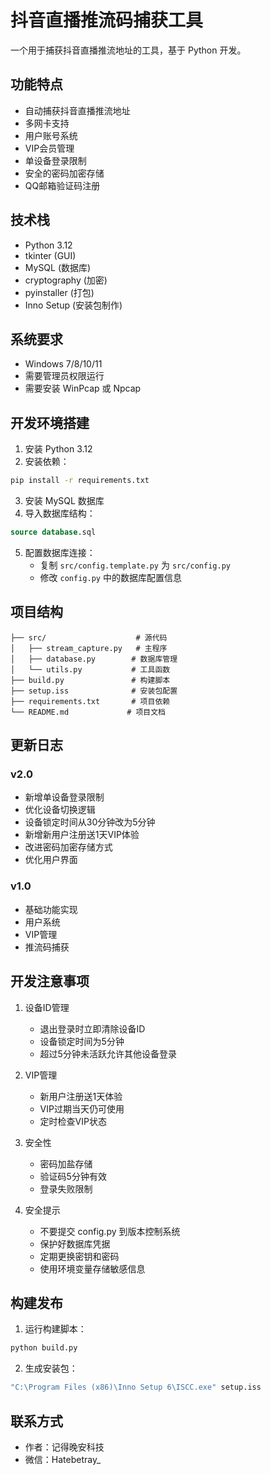 # 抖音直播推流码捕获工具

一个用于捕获抖音直播推流地址的工具，基于 Python 开发。

## 功能特点

- 自动捕获抖音直播推流地址
- 多网卡支持
- 用户账号系统
- VIP会员管理
- 单设备登录限制
- 安全的密码加密存储
- QQ邮箱验证码注册

## 技术栈

- Python 3.12
- tkinter (GUI)
- MySQL (数据库)
- cryptography (加密)
- pyinstaller (打包)
- Inno Setup (安装包制作)

## 系统要求

- Windows 7/8/10/11
- 需要管理员权限运行
- 需要安装 WinPcap 或 Npcap

## 开发环境搭建

1. 安装 Python 3.12
2. 安装依赖：
```bash
pip install -r requirements.txt
```
3. 安装 MySQL 数据库
4. 导入数据库结构：
```sql
source database.sql
```
5. 配置数据库连接：
   - 复制 `src/config.template.py` 为 `src/config.py`
   - 修改 `config.py` 中的数据库配置信息

## 项目结构

```
├── src/                    # 源代码
│   ├── stream_capture.py   # 主程序
│   ├── database.py        # 数据库管理
│   └── utils.py           # 工具函数
├── build.py               # 构建脚本
├── setup.iss              # 安装包配置
├── requirements.txt       # 项目依赖
└── README.md             # 项目文档
```

## 更新日志

### v2.0
- 新增单设备登录限制
- 优化设备切换逻辑
- 设备锁定时间从30分钟改为5分钟
- 新增新用户注册送1天VIP体验
- 改进密码加密存储方式
- 优化用户界面

### v1.0
- 基础功能实现
- 用户系统
- VIP管理
- 推流码捕获

## 开发注意事项

1. 设备ID管理
   - 退出登录时立即清除设备ID
   - 设备锁定时间为5分钟
   - 超过5分钟未活跃允许其他设备登录

2. VIP管理
   - 新用户注册送1天体验
   - VIP过期当天仍可使用
   - 定时检查VIP状态

3. 安全性
   - 密码加盐存储
   - 验证码5分钟有效
   - 登录失败限制

4. 安全提示
   - 不要提交 config.py 到版本控制系统
   - 保护好数据库凭据
   - 定期更换密钥和密码
   - 使用环境变量存储敏感信息

## 构建发布

1. 运行构建脚本：
```bash
python build.py
```

2. 生成安装包：
```bash
"C:\Program Files (x86)\Inno Setup 6\ISCC.exe" setup.iss
```

## 联系方式

- 作者：记得晚安科技
- 微信：Hatebetray_